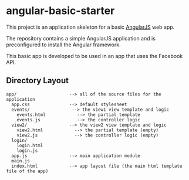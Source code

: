 # angular-basic-starter

This project is an application skeleton for a basic [AngularJS](http://angularjs.org/) web app.

The repository contains a simple AngularJS application and is preconfigured to install the Angular
framework.

This basic app is developed to be used in an app that uses the Facebook API.


## Directory Layout

```
app/                    --> all of the source files for the application
  app.css               --> default stylesheet
  events/                --> the view1 view template and logic
    events.html            --> the partial template
    events.js              --> the controller logic
  view2/                --> the view2 view template and logic
    view2.html            --> the partial template (empty)
    view2.js              --> the controller logic (empty)
  login/
    login.html
    login.js
  app.js                --> main application module
  main.js
  index.html            --> app layout file (the main html template file of the app)

```
